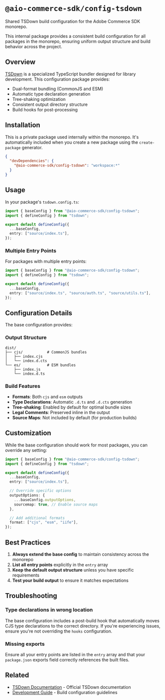 # `@aio-commerce-sdk/config-tsdown`

Shared TSDown build configuration for the Adobe Commerce SDK monorepo.

This internal package provides a consistent build configuration for all packages in the monorepo, ensuring uniform output structure and build behavior across the project.

## Overview

[TSDown](https://tsdown.dev/) is a specialized TypeScript bundler designed for library development. This configuration package provides:

- Dual-format bundling (CommonJS and ESM)
- Automatic type declaration generation
- Tree-shaking optimization
- Consistent output directory structure
- Build hooks for post-processing

## Installation

This is a private package used internally within the monorepo. It's automatically included when you create a new package using the `create-package` generator.

```json
{
  "devDependencies": {
    "@aio-commerce-sdk/config-tsdown": "workspace:*"
  }
}
```

## Usage

In your package's `tsdown.config.ts`:

```typescript
import { baseConfig } from "@aio-commerce-sdk/config-tsdown";
import { defineConfig } from "tsdown";

export default defineConfig({
  ...baseConfig,
  entry: ["source/index.ts"],
});
```

### Multiple Entry Points

For packages with multiple entry points:

```typescript
import { baseConfig } from "@aio-commerce-sdk/config-tsdown";
import { defineConfig } from "tsdown";

export default defineConfig({
  ...baseConfig,
  entry: ["source/index.ts", "source/auth.ts", "source/utils.ts"],
});
```

## Configuration Details

The base configuration provides:

### Output Structure

```
dist/
├── cjs/           # CommonJS bundles
│   ├── index.cjs
│   └── index.d.cts
└── es/            # ESM bundles
    ├── index.js
    └── index.d.ts
```

### Build Features

- **Formats**: Both `cjs` and `esm` outputs
- **Type Declarations**: Automatic `.d.ts` and `.d.cts` generation
- **Tree-shaking**: Enabled by default for optimal bundle sizes
- **Legal Comments**: Preserved inline in the output
- **Source Maps**: Not included by default (for production builds)

## Customization

While the base configuration should work for most packages, you can override any setting:

```typescript
import { baseConfig } from "@aio-commerce-sdk/config-tsdown";
import { defineConfig } from "tsdown";

export default defineConfig({
  ...baseConfig,
  entry: ["source/index.ts"],

  // Override specific options
  outputOptions: {
    ...baseConfig.outputOptions,
    sourcemap: true, // Enable source maps
  },

  // Add additional formats
  format: ["cjs", "esm", "iife"],
});
```

## Best Practices

1. **Always extend the base config** to maintain consistency across the monorepo
2. **List all entry points** explicitly in the `entry` array
3. **Keep the default output structure** unless you have specific requirements
4. **Test your build output** to ensure it matches expectations

## Troubleshooting

### Type declarations in wrong location

The base configuration includes a post-build hook that automatically moves CJS type declarations to the correct directory. If you're experiencing issues, ensure you're not overriding the `hooks` configuration.

### Missing exports

Ensure all your entry points are listed in the `entry` array and that your `package.json` exports field correctly references the built files.

## Related

- [TSDown Documentation](https://tsdown.dev/) - Official TSDown documentation
- [Development Guide](../../.github/DEVELOPMENT.md#configuring-the-build) - Build configuration guidelines
